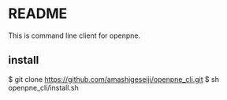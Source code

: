 # README
This is command line client for openpne.

## install
$ git clone https://github.com/amashigeseiji/openpne_cli.git
$ sh openpne_cli/install.sh
